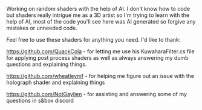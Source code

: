 Working on random shaders with the help of AI. I don't know how to code but shaders really intrigue me as a 3D artist so I'm trying to learn with the help of AI, most of the code you'll see here was AI generated so forgive any mistakes or unneeded code.

Feel free to use these shaders for anything you need.
I'd like to thank:

https://github.com/QuackCola - for letting me use his KuwaharaFilter.cs file for applying post process shaders as well as always answering my dumb questions and explaining things.

https://github.com/wheatleymf - for helping me figure out an issue with the holograph shader and explaining things

https://github.com/NotGaylien - for assisting and answering some of my questions in s&box discord
